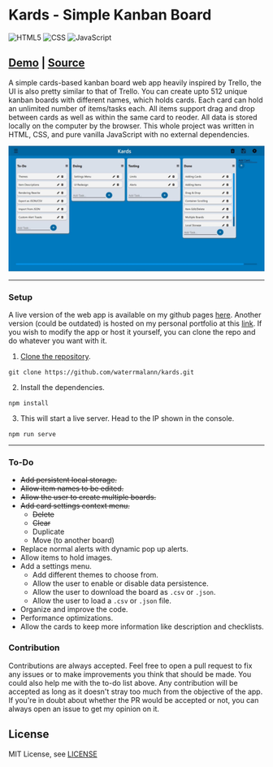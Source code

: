 # Kards - Simple Kanban Board

<img alt="HTML5" src="https://img.shields.io/badge/html5%20-%23E34F26.svg?&style=for-the-badge&logo=html5&logoColor=white"/> <img alt="CSS" src="https://img.shields.io/badge/css3%20-%231572B6.svg?&style=for-the-badge&logo=css3&logoColor=white"/> <img alt="JavaScript" src="https://img.shields.io/badge/javascript%20-%23323330.svg?&style=for-the-badge&logo=javascript&logoColor=%23F7DF1E"/>

## [Demo](https://waterrmalann.github.io/kards/)   |   [Source](https://github.com/waterrmalann/kards/blob/main/js/main.js)

A simple cards-based kanban board web app heavily inspired by Trello, the UI is also pretty similar to that of Trello. You can create upto 512 unique kanban boards with different names, which holds cards. Each card can hold an unlimited number of items/tasks each. All items support drag and drop between cards as well as within the same card to reoder. All data is stored locally on the computer by the browser. This whole project was written in HTML, CSS, and pure vanilla JavaScript with no external dependencies.

![Screenshot](screenshot.JPG)

---

### Setup

A live version of the web app is available on my github pages [here](https://waterrmalann.github.io/kards/). Another version (could be outdated) is hosted on my personal portfolio at this [link](http://alanvarghese.me/projects/kards/app.html). If you wish to modify the app or host it yourself, you can clone the repo and do whatever you want with it.

1. [Clone the repository](https://docs.github.com/en/github/creating-cloning-and-archiving-repositories/cloning-a-repository-from-github/cloning-a-repository).
```
git clone https://github.com/waterrmalann/kards.git
```
2. Install the dependencies.
```
npm install
```
3. This will start a live server. Head to the IP shown in the console.
```
npm run serve
```

---

### To-Do

- ~~Add persistent local storage.~~
- ~~Allow item names to be edited.~~
- ~~Allow the user to create multiple boards.~~
- ~~Add card settings context menu.~~
    - ~~Delete~~
    - ~~Clear~~
    - Duplicate
    - Move (to another board)
- Replace normal alerts with dynamic pop up alerts.
- Allow items to hold images.
- Add a settings menu.
    - Add different themes to choose from.
    - Allow the user to enable or disable data persistence.
    - Allow the user to download the board as `.csv` or `.json`.
    - Allow the user to load a `.csv` or `.json` file.
- Organize and improve the code.
- Performance optimizations.
- Allow the cards to keep more information like description and checklists.

### Contribution

Contributions are always accepted. Feel free to open a pull request to fix any issues or to make improvements you think that should be made. You could also help me with the to-do list above. Any contribution will be accepted as long as it doesn't stray too much from the objective of the app. If you're in doubt about whether the PR would be accepted or not, you can always open an issue to get my opinion on it.

License
----

MIT License, see [LICENSE](LICENSE)

